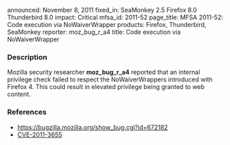 announced: November 8, 2011
fixed_in: SeaMonkey 2.5
          Firefox 8.0
          Thunderbird 8.0
impact: Critical
mfsa_id: 2011-52
page_title: MFSA 2011-52: Code execution via NoWaiverWrapper
products: Firefox, Thunderbird, SeaMonkey
reporter: moz_bug_r_a4
title: Code execution via NoWaiverWrapper

<h3>Description</h3>

<p>Mozilla security researcher <strong>moz_bug_r_a4</strong> reported that
an internal privilege check failed to respect the NoWaiverWrappers introduced
with Firefox 4. This could result in elevated privilege being granted to web content.
</p>


<h3>References</h3>

<ul>
  <li><a href="https://bugzilla.mozilla.org/show_bug.cgi?id=674182">
      https://bugzilla.mozilla.org/show_bug.cgi?id=672182</a></li>
  <li><a href="http://cve.mitre.org/cgi-bin/cvename.cgi?name=CVE-2011-3655" class="ex-ref">CVE-2011-3655</a></li>
</ul>




